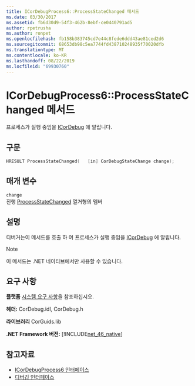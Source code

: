 ```yaml
---
title: ICorDebugProcess6::ProcessStateChanged 메서드
ms.date: 03/30/2017
ms.assetid: fb6d30d9-54f3-462b-8ebf-ce0440791ad5
author: rpetrusha
ms.author: ronpet
ms.openlocfilehash: fb158b383745cd7e44c8fede6ddd43ae81ced2d6
ms.sourcegitcommit: 68653db98c5ea7744fd438710248935f70020dfb
ms.translationtype: MT
ms.contentlocale: ko-KR
ms.lasthandoff: 08/22/2019
ms.locfileid: "69930760"
---
```

# <a name="icordebugprocess6processstatechanged-method"></a>ICorDebugProcess6::ProcessStateChanged 메서드
프로세스가 실행 중임을 [ICorDebug](../../../../docs/framework/unmanaged-api/debugging/icordebug-interface.md) 에 알립니다.  
  
## <a name="syntax"></a>구문  
  
```cpp  
HRESULT ProcessStateChanged(   [in] CorDebugStateChange change);  
```  
  
## <a name="parameters"></a>매개 변수  
 `change`  
 진행 [ProcessStateChanged](../../../../docs/framework/unmanaged-api/debugging/icordebugprocess6-processstatechanged-method.md) 열거형의 멤버  
  
## <a name="remarks"></a>설명  
 디버거는이 메서드를 호출 하 여 프로세스가 실행 중임을 [ICorDebug](../../../../docs/framework/unmanaged-api/debugging/icordebug-interface.md) 에 알립니다.  
  
> [!NOTE]
> 이 메서드는 .NET 네이티브에서만 사용할 수 있습니다.  
  
## <a name="requirements"></a>요구 사항  
 **플랫폼** [시스템 요구 사항](../../../../docs/framework/get-started/system-requirements.md)을 참조하십시오.  
  
 **헤더:** CorDebug.idl, CorDebug.h  
  
 **라이브러리** CorGuids.lib  
  
 **.NET Framework 버전:** [!INCLUDE[net_46_native](../../../../includes/net-46-native-md.md)]  
  
## <a name="see-also"></a>참고자료

- [ICorDebugProcess6 인터페이스](../../../../docs/framework/unmanaged-api/debugging/icordebugprocess6-interface.md)
- [디버깅 인터페이스](../../../../docs/framework/unmanaged-api/debugging/debugging-interfaces.md)
